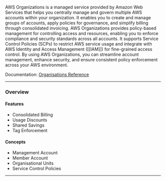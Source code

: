 AWS Organizations is a managed service provided by Amazon Web Services that helps you centrally manage and govern multiple AWS accounts within your organization. It enables you to create and manage groups of accounts, apply policies for governance, and simplify billing through consolidated invoicing. AWS Organizations provides policy-based management for controlling access and resources, enabling you to enforce compliance and security standards across all accounts. It supports Service Control Policies (SCPs) to restrict AWS service usage and integrate with AWS Identity and Access Management ([[IAM]]) for fine-grained access control. By using AWS Organizations, you can streamline account management, enhance security, and ensure consistent policy enforcement across your AWS environment.

Documentation: [Organisations Reference](https://aws.amazon.com/organizations/)
___
### Overview
#### Features
- Consolidated Billing
- Usage Discounts
- Shared Savings
- Tag Enforcement
#### Concepts
- Management Account
- Member Account
- Organisational Units
- Service Control Policies

___